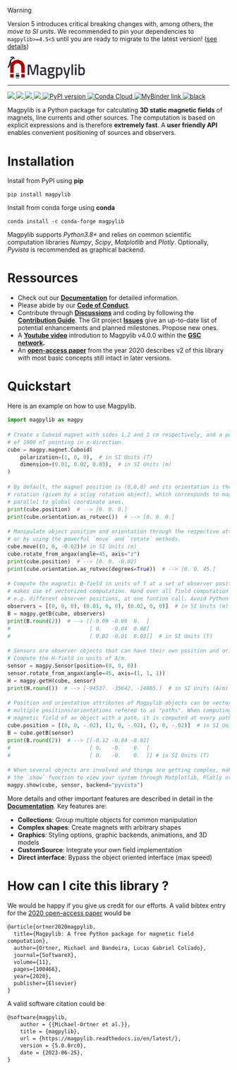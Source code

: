 
> [!WARNING]
> Version 5 introduces critical breaking changes with, among others, the _move to SI units_. We recommended to pin your dependencies to `magpylib>=4.5<5` until you are ready to migrate to the latest version! ([see details](https://github.com/magpylib/magpylib/discussions/647))

<p align="left"><img align="center" src=docs/_static/images/magpylib_flag.png width=35%>
</p>

---

<div>
<a href="https://opensource.org/licenses/BSD-2-Clause"> <img src="https://img.shields.io/badge/License-BSD_2--Clause-orange.svg">
</a>
<a href="https://github.com/magpylib/magpylib/actions/workflows/python-app.yml"> <img src="https://github.com/magpylib/magpylib/actions/workflows/python-app.yml/badge.svg">
</a>
<a href="https://magpylib.readthedocs.io/en/latest/"> <img src="https://readthedocs.org/projects/magpylib/badge/?version=latest">
</a>
<a href="https://codecov.io/gh/magpylib/magpylib"> <img src="https://codecov.io/gh/magpylib/magpylib/branch/main/graph/badge.svg">
</a>
<a href="https://pypi.org/project/magpylib/"> <img src="https://badge.fury.io/py/magpylib.svg" alt="PyPI version" height="18">
</a>
<a href="https://anaconda.org/conda-forge/magpylib"> <img src="https://anaconda.org/conda-forge/magpylib/badges/version.svg" alt="Conda Cloud" height="18">
</a>
<a href="https://mybinder.org/v2/gh/magpylib/magpylib/5.0.0rc0?filepath=docs%2Fexamples"> <img src="https://mybinder.org/badge_logo.svg" alt="MyBinder link" height="18">
</a>
<a href="https://github.com/psf/black"> <img src="https://img.shields.io/badge/code%20style-black-000000.svg" alt="black" height="18">
</a>
</div>

Magpylib is a Python package for calculating **3D static magnetic fields** of magnets, line currents and other sources. The computation is based on explicit expressions and is therefore **extremely fast**. A **user friendly API** enables convenient positioning of sources and observers.

# Installation

Install from PyPI using **pip**
```
pip install magpylib
```
Install from conda forge using **conda**
```
conda install -c conda-forge magpylib
```
Magpylib supports _Python3.8+_ and relies on common scientific computation libraries _Numpy_, _Scipy_, _Matplotlib_ and _Plotly_. Optionally, _Pyvista_ is recommended as graphical backend.

# Ressources

 - Check out our **[Documentation](https://magpylib.readthedocs.io/en/latest)** for detailed information.
 - Please abide by our **[Code of Conduct](https://github.com/magpylib/magpylib/blob/main/CODE_OF_CONDUCT.md)**.
 - Contribute through **[Discussions](https://github.com/magpylib/magpylib/discussions)** and coding by following the **[Contribution Guide](https://github.com/magpylib/magpylib/blob/main/CONTRIBUTING.md)**. The Git project **[Issues](https://github.com/magpylib/magpylib/issues)** give an up-to-date list of potential enhancements and planned milestones. Propose new ones.
 - A **[Youtube video](https://www.youtube.com/watch?v=LeUx6cM1vcs)** introdution to Magpylib v4.0.0 within the **[GSC network](https://www.internationalcollaboration.org/).**
- An **[open-access paper](https://www.sciencedirect.com/science/article/pii/S2352711020300170)** from the year 2020 describes v2 of this library with most basic concepts still intact in later versions.

# Quickstart

Here is an example on how to use Magpylib.

```python
import magpylib as magpy

# Create a Cuboid magnet with sides 1,2 and 3 cm respectively, and a polarization
# of 1000 mT pointing in x-direction.
cube = magpy.magnet.Cuboid(
    polarization=(1, 0, 0),  # in SI Units (T)
    dimension=(0.01, 0.02, 0.03),  # in SI Units (m)
)

# By default, the magnet position is (0,0,0) and its orientation is the unit
# rotation (given by a scipy rotation object), which corresponds to magnet sided
# parallel to global coordinate axes.
print(cube.position)  # --> [0. 0. 0.]
print(cube.orientation.as_rotvec())  # --> [0. 0. 0.]

# Manipulate object position and orientation through the respective attributes,
# or by using the powerful `move` and `rotate` methods.
cube.move((0, 0, -0.02))# in SI Units (m)
cube.rotate_from_angax(angle=45, axis="z")
print(cube.position)  # --> [0. 0. -0.02]
print(cube.orientation.as_rotvec(degrees=True))  # --> [0. 0. 45.]

# Compute the magnetic B-field in units of T at a set of observer positions. Magpylib
# makes use of vectorized computation. Hand over all field computation instances,
# e.g. different observer positions, at one funtion call. Avoid Python loops !!!
observers = [(0, 0, 0), (0.01, 0, 0), (0.02, 0, 0)]  # in SI Units (m)
B = magpy.getB(cube, observers)
print(B.round(2))  # --> [[-0.09 -0.09  0.  ]
#                         [ 0.   -0.04  0.08]
#                         [ 0.02 -0.01  0.03]]  # in SI Units (T)

# Sensors are observer objects that can have their own position and orientation.
# Compute the H-field in units of A/m.
sensor = magpy.Sensor(position=(0, 0, 0))
sensor.rotate_from_angax(angle=45, axis=(1, 1, 1))
H = magpy.getH(cube, sensor)
print(H.round())  # --> [-94537. -35642. -14085.]  # in SI Units (A/m)

# Position and orientation attributes of Magpylib objects can be vectors of
# multiple positions/orientations refered to as "paths". When computing the
# magnetic field of an object with a path, it is computed at every path index.
cube.position = [(0, 0, -.02), (1, 0, -.02), (2, 0, -.02)]  # in SI Units (m)
B = cube.getB(sensor)
print(B.round(2))  # --> [[-0.12 -0.04 -0.02]
#                         [ 0.   -0.    0.  ]
#                         [ 0.   -0.    0.  ]] # in SI Units (T)

# When several objects are involved and things are getting complex, make use of
# the `show` function to view your system through Matplotlib, Plotly or Pyvista backends.
magpy.show(cube, sensor, backend="pyvista")
```

More details and other important features are described in detail in the **[Documentation](https://magpylib.readthedocs.io/en/latest)**. Key features are:

- **Collections**: Group multiple objects for common manipulation
- **Complex shapes**: Create magnets with arbitrary shapes
- **Graphics**: Styling options, graphic backends, animations, and 3D models
- **CustomSource**: Integrate your own field implementation
- **Direct interface**: Bypass the object oriented interface (max speed)

# How can I cite this library ?

We would be happy if you give us credit for our efforts. A valid bibtex entry for the [2020 open-access paper](https://www.sciencedirect.com/science/article/pii/S2352711020300170) would be

```
@article{ortner2020magpylib,
  title={Magpylib: A free Python package for magnetic field computation},
  author={Ortner, Michael and Bandeira, Lucas Gabriel Coliado},
  journal={SoftwareX},
  volume={11},
  pages={100466},
  year={2020},
  publisher={Elsevier}
}
```

A valid software citation could be

```
@software{magpylib,
    author = {{Michael-Ortner et al.}},
    title = {magpylib},
    url = {https://magpylib.readthedocs.io/en/latest/},
    version = {5.0.0rc0},
    date = {2023-06-25},
}
```
